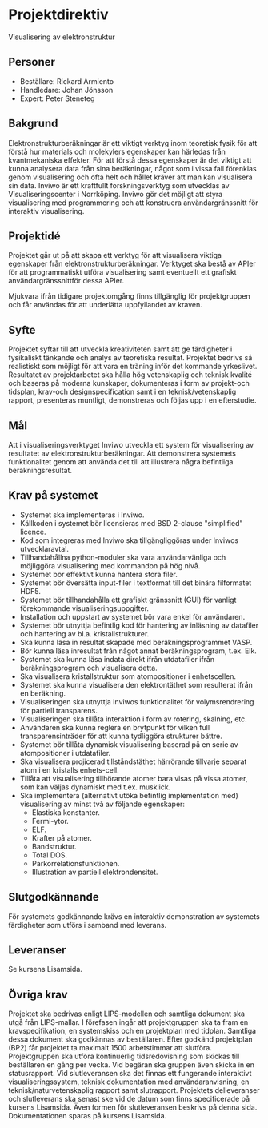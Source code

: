 # Projektdirektiv

Visualisering av elektronstruktur

## Personer
* Beställare: Rickard Armiento
* Handledare: Johan Jönsson
* Expert: Peter Steneteg

## Bakgrund
Elektronstrukturberäkningar är ett viktigt verktyg inom teoretisk fysik 
för att förstå hur materials och molekylers egenskaper kan härledas från 
kvantmekaniska effekter. För att förstå dessa egenskaper är det viktigt att 
kunna analysera data från sina beräkningar, något som i vissa fall förenklas 
genom visualisering och ofta helt och hållet kräver att man kan visualisera 
sin data. Inviwo är ett kraftfullt forskningsverktyg som utvecklas av 
Visualiseringscenter i Norrköping. Inviwo gör det möjligt att styra 
visualisering med programmering och att konstruera användargränssnitt 
för interaktiv visualisering.

## Projektidé
Projektet går ut på att skapa ett verktyg för att visualisera viktiga egenskaper 
från elektronstrukturberäkningar. Verktyget ska bestå av APIer för att programmatiskt 
utföra visualisering samt eventuellt ett grafiskt användargränssnittför dessa APIer.

Mjukvara ifrån tidigare projektomgång finns tillgänglig för projektgruppen och får
användas för att underlätta uppfyllandet av kraven. 

## Syfte
Projektet syftar till att utveckla kreativiteten samt att ge färdigheter i
fysikaliskt tänkande och analys av teoretiska resultat. Projektet bedrivs 
så realistiskt som möjligt för att vara en träning inför det kommande yrkeslivet. 
Resultatet av projektarbetet ska hålla hög vetenskaplig och teknisk kvalité och 
baseras på moderna kunskaper, dokumenteras i form av projekt-och tidsplan, 
krav-och designspecification samt i en teknisk/vetenskaplig rapport, 
presenteras muntligt, demonstreras och följas upp i en efterstudie.

## Mål
Att i visualiseringsverktyget Inviwo utveckla ett system för visualisering 
av resultatet av elektronstrukturberäkningar. Att demonstrera systemets 
funktionalitet genom att använda det till att illustrera några befintliga 
beräkningsresultat.

## Krav på systemet
- Systemet ska implementeras i Inviwo. 
- Källkoden i systemet bör licensieras med BSD 2-clause "simplified" licence.
- Kod som integreras med Inviwo ska tillgängliggöras under Inviwos utvecklaravtal.
- Tillhandahållna python-moduler ska vara användarvänliga och möjliggöra visualisering med kommandon på hög nivå.
- Systemet bör effektivt kunna hantera stora filer.
- Systemet bör översätta input-filer i textformat till det binära filformatet HDF5. 
- Systemet bör tillhandahålla ett grafiskt gränssnitt (GUI) för vanligt förekommande visualiseringsuppgifter.
- Installation och uppstart av systemet bör vara enkel för användaren.
- Systemet bör utnyttja befintlig kod för hantering av inläsning av datafiler och hantering av bl.a. kristallstrukturer. 
- Ska kunna läsa in resultat skapade med beräkningsprogrammet VASP.
- Bör kunna läsa inresultat från något annat beräkningsprogram, t.ex. Elk.
- Systemet ska kunna läsa indata direkt ifrån utdatafiler ifrån beräkningsprogram och visualisera detta.
- Ska visualisera kristallstruktur som atompositioner i enhetscellen.
- Systemet ska kunna visualisera den elektrontäthet som resulterat ifrån en beräkning. 
- Visualiseringen ska utnyttja Inviwos funktionalitet för volymsrendrering för partiell transparens.
- Visualiseringen ska tillåta interaktion i form av rotering, skalning, etc. 
- Användaren ska kunna reglera en brytpunkt för vilken full transparensinträder för att kunna tydliggöra 
  strukturer bättre.
- Systemet bör tillåta dynamisk visualisering baserad på en serie av atompositioner i utdatafiler.
- Ska visualisera projicerad tillståndstäthet härrörande tillvarje separat atom i en kristalls enhets-cell.
- Tillåta att visualisering tillhörande atomer bara visas på vissa atomer, som kan väljas dynamiskt med 
  t.ex. musklick.
- Ska implementera (alternativt utöka befintlig implementation med) visualisering av minst två av följande egenskaper:
  - Elastiska konstanter.
  - Fermi-ytor.
  - ELF.
  - Krafter på atomer.
  - Bandstruktur.
  - Total DOS.
  - Parkorrelationsfunktionen.
  - Illustration av partiell elektrondensitet.

## Slutgodkännande

För systemets godkännande krävs en interaktiv demonstration av systemets färdigheter som utförs
i samband med leverans.

## Leveranser
Se kursens Lisamsida.

## Övriga krav
Projektet ska bedrivas enligt LIPS-modellen och samtliga dokument ska utgå från LIPS-mallar. 
I förefasen ingår att projektgruppen ska ta fram en kravspecifikation, en systemskiss och 
en projektplan med tidplan. Samtliga dessa dokument ska godkännas av beställaren. Efter 
godkänd projektplan (BP2) får projektet ta maximalt 1500 arbetstimmar att slutföra. 
Projektgruppen ska utföra kontinuerlig tidsredovisning som skickas till beställaren en 
gång per vecka. Vid begäran ska gruppen även skicka in en statusrapport. Vid slutleveransen 
ska det finnas ett fungerande interaktivt visualiseringssystem, teknisk dokumentation med 
användaranvisning, en teknisk/naturvetenskaplig rapport samt slutrapport. Projektets delleveranser 
och slutleverans ska senast ske vid de datum som finns specificerade på kursens Lisamsida. Även 
formen för slutleveransen beskrivs på denna sida. Dokumentationen sparas på kursens Lisamsida.



